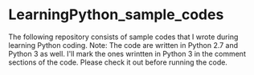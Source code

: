 # LearningPython_sample_codes
The following repository consists of sample codes that I wrote during learning Python coding. 
Note: The code are written in Python 2.7 and Python 3 as well.
I'll mark the ones wrintten in Python 3 in the comment sections of the code. Please check it out before running the code.
